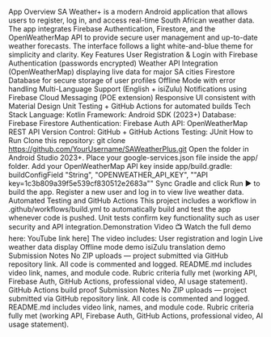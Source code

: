 App Overview
SA Weather+ is a modern Android application that allows users to register, log in, and access real-time South African weather data.
The app integrates Firebase Authentication, Firestore, and the OpenWeatherMap API to provide secure user management and up-to-date weather forecasts.
The interface follows a light white-and-blue theme for simplicity and clarity.
Key Features
User Registration & Login with Firebase Authentication (passwords encrypted)
Weather API Integration (OpenWeatherMap) displaying live data for major SA cities
Firestore Database for secure storage of user profiles
Offline Mode with error handling
Multi-Language Support (English + isiZulu)
Notifications using Firebase Cloud Messaging (POE extension)
Responsive UI consistent with Material Design
Unit Testing + GitHub Actions for automated builds
Tech Stack
Language: Kotlin
Framework: Android SDK (2023+)
Database: Firebase Firestore
Authentication: Firebase Auth
API: OpenWeatherMap REST API
Version Control: GitHub + GitHub Actions
Testing: JUnit
How to Run
Clone this repository:
git clone https://github.com/YourUsername/SAWeatherPlus.git
Open the folder in Android Studio 2023+.
Place your google-services.json file inside the app/ folder.
Add your OpenWeatherMap API key inside app/build.gradle:
buildConfigField "String", "OPENWEATHER_API_KEY", "\"API key=1c3b809a39f5e539cf830512e2683a""
Sync Gradle and click Run ▶️ to build the app.
Register a new user and log in to view live weather data.
Automated Testing and GitHub Actions
This project includes a workflow in
.github/workflows/build.yml
to automatically build and test the app whenever code is pushed.
Unit tests confirm key functionality such as user security and API integration.Demonstration Video
📺 Watch the full demo here:  YouTube link here]
The video includes:
User registration and login
Live weather data display
Offline mode demo
isiZulu translation demo
Submission Notes
No ZIP uploads — project submitted via GitHub repository link.
All code is commented and logged.
README.md includes video link, names, and module code.
Rubric criteria fully met (working API, Firebase Auth, GitHub Actions, professional video, AI usage statement).
GitHub Actions build proof
Submission Notes
No ZIP uploads — project submitted via GitHub repository link.
All code is commented and logged.
README.md includes video link, names, and module code.
Rubric criteria fully met (working API, Firebase Auth, GitHub Actions, professional video, AI usage statement).

